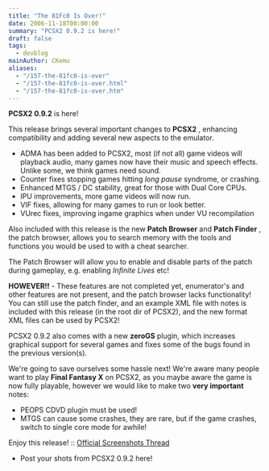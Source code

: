 ```yaml
---
title: "The 81Fc0 Is Over!"
date: 2006-11-18T00:00:00
summary: "PCSX2 0.9.2 is here!"
draft: false
tags:
  - devblog
mainAuthor: CKemu
aliases:
  - "/157-the-81fc0-is-over"
  - "/157-the-81fc0-is-over.html"
  - "/157-the-81fc0-is-over.htm"
---
```



**PCSX2 0.9.2** is here!

This release brings several important changes to **PCSX2** , enhancing
compatibility and adding several new aspects to the emulator.

-   ADMA has been added to PCSX2, most (if not all) game videos will
    playback audio, many games now have their music and speech effects.
    Unlike some, we think games need sound.
-   Counter fixes stopping games hitting *long pause* syndrome, or
    crashing.
-   Enhanced MTGS / DC stability, great for those with Dual Core CPUs.
-   IPU improvements, more game videos will now run.
-   VIF fixes, allowing for many games to run or look better.
-   VUrec fixes, improving ingame graphics when under VU recompilation

Also included with this release is the new **Patch Browser** and **Patch
Finder** , the patch browser, allows you to search memory with the tools
and functions you would be used to with a cheat searcher.

The Patch Browser will allow you to enable and disable parts of the
patch during gameplay, e.g. enabling *Infinite Lives* etc!

**HOWEVER!!** - These features are not completed yet, enumerator's and
other features are not present, and the patch browser lacks
functionality! You can still use the patch finder, and an example XML
file with notes is included with this release (in the root dir of
PCSX2), and the new format XML files can be used by PCSX2!

PCSX2 0.9.2 also comes with a new **zeroGS** plugin, which increases
graphical support for several games and fixes some of the bugs found in
the previous version(s).

We're going to save ourselves some hassle next! We're aware many
people want to play **Final Fantasy X** on PCSX2, as you maybe aware the
game is now fully playable, however we would like to make two **very
important** notes:

-   PEOPS CDVD plugin must be used!
-   MTGS can cause some crashes, they are rare, but if the game crashes,
    switch to single core mode for awhile!

Enjoy this release!
:: [Official Screenshots
Thread](http://forums.ngemu.com/pcsx2-official-forum/80878-post-your-pcsx2-0-9-2-screenshots-here.html)
- Post your shots from PCSX2 0.9.2 here!
